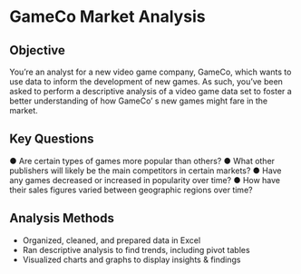 # GameCo Market Analysis

## Objective

You’re an analyst for a new video game company, GameCo, which wants to
use data to inform the development of new games. As such, you’ve been
asked to perform a descriptive analysis of a video game data set to foster a
better understanding of how GameCo’ s new games might fare in the market.

## Key Questions

● Are certain types of games more popular than others?
● What other publishers will likely be the main competitors in certain markets?
● Have any games decreased or increased in popularity over time?
● How have their sales figures varied between geographic regions over time?

## Analysis Methods

- Organized, cleaned, and prepared data in Excel
- Ran descriptive analysis to find trends, including pivot tables
- Visualized charts and graphs to display insights & findings

